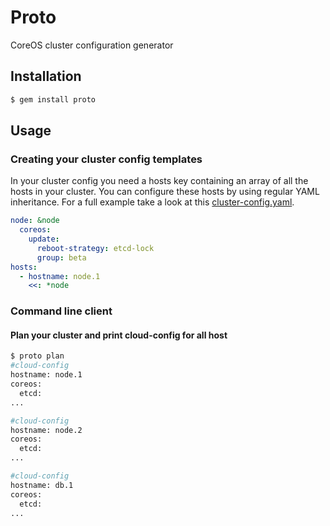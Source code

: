 # Proto
CoreOS cluster configuration generator

## Installation

```bash
$ gem install proto
```

## Usage

### Creating your cluster config templates
In your cluster config you need a hosts key containing an array of all the hosts in your cluster.
You can configure these hosts by using regular YAML inheritance. For a full example take a look at this [cluster-config.yaml](https://github.com/chatspry/proto/tree/master/spec/fixtures/cluster-config.yaml).

```yaml
node: &node
  coreos:
    update:
      reboot-strategy: etcd-lock
      group: beta
hosts:
  - hostname: node.1
    <<: *node
```

### Command line client

#### Plan your cluster and print cloud-config for all host

```bash
$ proto plan
#cloud-config
hostname: node.1
coreos:
  etcd:
...

#cloud-config
hostname: node.2
coreos:
  etcd:
...

#cloud-config
hostname: db.1
coreos:
  etcd:
...
```
